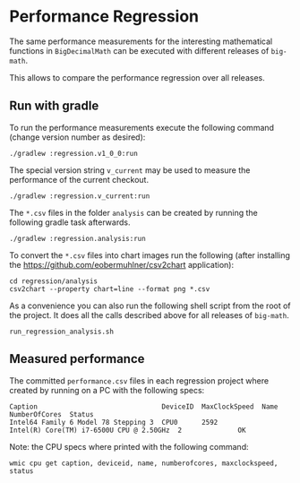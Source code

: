 # Performance Regression

The same performance measurements for the interesting mathematical functions
in `BigDecimalMath` can be executed with different releases of `big-math`.  

This allows to compare the performance regression over all releases.

## Run with gradle

To run the performance measurements execute the following command (change version number as desired):
```console
./gradlew :regression.v1_0_0:run
```

The special version string `v_current` may be used to measure the performance of the current checkout.
```console
./gradlew :regression.v_current:run
```

The `*.csv` files in the folder `analysis` can be created by running the following gradle task afterwards.
```console
./gradlew :regression.analysis:run
```

To convert the `*.csv` files into chart images run the following
(after installing the https://github.com/eobermuhlner/csv2chart application):
```console
cd regression/analysis
csv2chart --property chart=line --format png *.csv
```

As a convenience you can also run the following shell script from the root of the project.
It does all the calls described above for all releases of `big-math`.
```console
run_regression_analysis.sh
```


## Measured performance

The committed `performance.csv` files in each regression project where created
by running on a PC with the following specs: 

```
Caption                               DeviceID  MaxClockSpeed  Name                                      NumberOfCores  Status
Intel64 Family 6 Model 78 Stepping 3  CPU0      2592           Intel(R) Core(TM) i7-6500U CPU @ 2.50GHz  2              OK
```

Note: the CPU specs where printed with the following command: 

```console
wmic cpu get caption, deviceid, name, numberofcores, maxclockspeed, status
```
